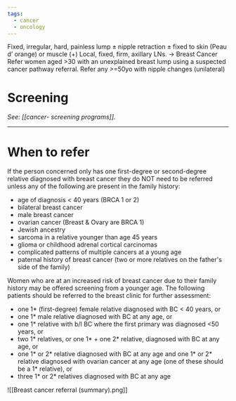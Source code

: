 ```yaml
---
tags:
  - cancer
  - oncology
---
```

Fixed, irregular, hard, painless lump ± nipple retraction ± fixed to skin (Peau d’ orange) or muscle (+) Local, fixed, firm, axillary LNs.
→ Breast Cancer
	Refer women aged >30 with an unexplained breast lump using a suspected cancer pathway referral.
	Refer any >=50yo with nipple changes (unilateral)
# Screening
*See: [[cancer- screening programs]].* 

---
# When to refer
If the person concerned only has one first-degree or second-degree relative diagnosed with breast cancer they do NOT need to be referred unless any of the following are present in the family history:

- age of diagnosis < 40 years (BRCA 1 or 2)
- bilateral breast cancer
- male breast cancer
- ovarian cancer (Breast & Ovary are BRCA 1)
- Jewish ancestry
- sarcoma in a relative younger than age 45 years
- glioma or childhood adrenal cortical carcinomas
- complicated patterns of multiple cancers at a young age
- paternal history of breast cancer (two or more relatives on the father's side of the family)

Women who are at an increased risk of breast cancer due to their family history may be offered screening from a younger age. The following patients should be referred to the breast clinic for further assessment:

- one 1* (first-degree) female relative diagnosed with BC < 40 years, or
- one 1* male relative diagnosed with BC at any age, or
- one 1* relative with b/l BC where the first primary was diagnosed <50 years, or
- two 1* relatives, or one 1* + one 2* relative, diagnosed with BC at any age, or
- one 1* or 2* relative diagnosed with BC at any age and one 1* or 2* relative diagnosed with ovarian cancer at any age (one of these should be a 1* relative), or
- three 1* or 2* relatives diagnosed with BC at any age

![[Breast cancer referral (summary).png]]
